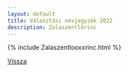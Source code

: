 ```yaml
---
layout: default
title: Választási névjegyzék 2022
description: Zalaszentlőrinc
---
```


{% include Zalaszentlooxxrinc.html %}

[Vissza](./)